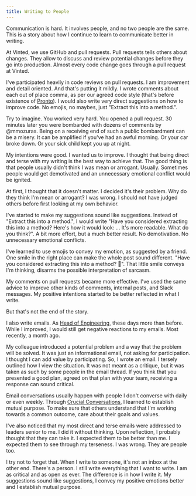 ```yaml
---
title: Writing to People
---
```


Communication is hard. It involves people, and no two people are the same. This is a story about how I continue to learn to communicate better in writing.

At Vinted, we use GitHub and pull requests. Pull requests tells others about changes. They allow to discuss and review potential changes before they go into production. Almost every code change goes through a pull request at Vinted.

I've participated heavily in code reviews on pull requests. I am improvement and detail oriented. And that's putting it mildly. I wrote comments about each out of place comma, as per our agreed code style (that's before existence of [Pronto](//github.com/mmozuras/pronto)). I would also write very direct suggestions on how to improve code. No emojis, no maybes, just "Extract this into a method.".

Try to imagine. You worked very hard. You opened a pull request. 30 minutes later you were bombarded with dozens of comments by @mmozuras. Being on a receiving end of such a public bombardment can be a misery. It can be amplified if you've had an awful morning. Or your car broke down. Or your sick child kept you up at night.

My intentions were good. I wanted us to improve. I thought that being direct and terse with my writing is the best way to achieve that. The good thing is that people usually didn't think I was mean or arrogant. Usually. Sometimes people would get demotivated and an unnecessary emotional conflict would be ignited.

At first, I thought that it doesn't matter. I decided it's their problem. Why do they think I'm mean or arrogant? I was wrong. I should not have judged others before first looking at my own behavior.

I've started to make my suggestions sound like suggestions. Instead of "Extract this into a method.", I would write "Have you considered extracting this into a method? Here's how it would look: ... It's more readable. What do you think?". A bit more effort, but a much better result. No demotivation. No unnecessary emotional conflicts.

I've learned to use emojis to convey my emotion, as suggested by a friend. One smile in the right place can make the whole post sound different. "Have you considered extracting this into a method? 🤔". That little smile conveys I'm thinking, disarms the possible interpretation of sarcasm.

My comments on pull requests became more effective. I've used the same advice to improve other kinds of comments, internal posts, and Slack messages. My positive intentions started to be better reflected in what I write.

But that's not the end of the story.

I also write emails. As [Head of Engineering](/year-2016), these days more than before. While I improved, I would still get negative reactions to my emails. Most recently, a month ago.

My colleague introduced a potential problem and a way that the problem will be solved. It was just an informational email, not asking for participation. I thought I can add value by participating. So, I wrote an email. I tersely outlined how I view the situation. It was not meant as a critique, but it was taken as such by some people in the email thread. If you think that you presented a good plan, agreed on that plan with your team, receiving a response can sound critical.

Email conversations usually happen with people I don't converse with daily or even weekly. Through [Crucial Conversations](//www.goodreads.com/book/show/15014.Crucial_Conversations), I learned to establish mutual purpose. To make sure that others understand that I'm working towards a common outcome, care about their goals and values.

I've also noticed that my most direct and terse emails were addressed to leaders senior to me. I did it without thinking. Upon reflection, I probably thought that they can take it. I expected them to be better than me. I expected them to see through my terseness. I was wrong. They are people too.

I try not to forget that. When I write to someone, it's not an inbox at the other end. There's a person. I still write everything that I want to write. I am as critical and as open as ever. The difference is in how I write it. My suggestions sound like suggestions, I convey my positive emotions better and I establish mutual purpose.
